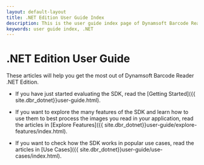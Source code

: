 ```yaml
---
layout: default-layout
title: .NET Edition User Guide Index
description: This is the user guide index page of Dynamsoft Barcode Reader .NET Edition.
keywords: user guide index, .NET
---
```


# .NET Edition User Guide

These articles will help you get the most out of Dynamsoft Barcode Reader .NET Edition.

* If you have just started evaluating the SDK, read the [Getting Started]({{ site.dbr_dotnet}}user-guide.html).

* If you want to explore the many features of the SDK and learn how to use them to best process the images you read in your application, read the articles in [Explore Features]({{ site.dbr_dotnet}}user-guide/explore-features/index.html).

* If you want to check how the SDK works in popular use cases, read the articles in [Use Cases]({{ site.dbr_dotnet}}user-guide/use-cases/index.html).


